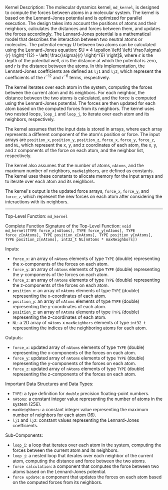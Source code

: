 Kernel Description:
The molecular dynamics kernel, `md_kernel`, is designed to compute the forces between atoms in a molecular system. The kernel is based on the Lennard-Jones potential and is optimized for parallel execution. The design takes into account the positions of atoms and their neighbors, calculates the distances and forces between them, and updates the forces accordingly. The Lennard-Jones potential is a mathematical model that describes the interaction between two neutral atoms or molecules. The potential energy $U$ between two atoms can be calculated using the Lennard-Jones equation: $U = 4 \epsilon \left[ \left( \frac{\sigma}{r} \right)^{12} - \left( \frac{\sigma}{r} \right)^{6} \right]$, where $\epsilon$ is the depth of the potential well, $\sigma$ is the distance at which the potential is zero, and $r$ is the distance between the atoms. In this implementation, the Lennard-Jones coefficients are defined as `lj1` and `lj2`, which represent the coefficients of the $r^{-12}$ and $r^{-6}$ terms, respectively.

The kernel iterates over each atom in the system, computing the forces between the current atom and its neighbors. For each neighbor, the distance between the two atoms is calculated, and the force is computed using the Lennard-Jones potential. The forces are then updated for each atom based on the computed forces from its neighbors. The kernel uses two nested loops, `loop_i` and `loop_j`, to iterate over each atom and its neighbors, respectively.

The kernel assumes that the input data is stored in arrays, where each array represents a different component of the atom's position or force. The input arrays are `position_x`, `position_y`, `position_z`, `force_x`, `force_y`, `force_z`, and `NL`, which represent the x, y, and z coordinates of each atom, the x, y, and z components of the force on each atom, and the neighbor list, respectively.

The kernel also assumes that the number of atoms, `nAtoms`, and the maximum number of neighbors, `maxNeighbors`, are defined as constants. The kernel uses these constants to allocate memory for the input arrays and to iterate over each atom and its neighbors.

The kernel's output is the updated force arrays, `force_x`, `force_y`, and `force_z`, which represent the new forces on each atom after considering the interactions with its neighbors.

---

Top-Level Function: `md_kernel`

Complete Function Signature of the Top-Level Function:
`void md_kernel(TYPE force_x[nAtoms], TYPE force_y[nAtoms], TYPE force_z[nAtoms], TYPE position_x[nAtoms], TYPE position_y[nAtoms], TYPE position_z[nAtoms], int32_t NL[nAtoms * maxNeighbors])`

Inputs:
- `force_x`: an array of `nAtoms` elements of type `TYPE` (double) representing the x-components of the forces on each atom.
- `force_y`: an array of `nAtoms` elements of type `TYPE` (double) representing the y-components of the forces on each atom.
- `force_z`: an array of `nAtoms` elements of type `TYPE` (double) representing the z-components of the forces on each atom.
- `position_x`: an array of `nAtoms` elements of type `TYPE` (double) representing the x-coordinates of each atom.
- `position_y`: an array of `nAtoms` elements of type `TYPE` (double) representing the y-coordinates of each atom.
- `position_z`: an array of `nAtoms` elements of type `TYPE` (double) representing the z-coordinates of each atom.
- `NL`: a 2D array of `nAtoms` x `maxNeighbors` elements of type `int32_t` representing the indices of the neighboring atoms for each atom.

Outputs:
- `force_x`: updated array of `nAtoms` elements of type `TYPE` (double) representing the x-components of the forces on each atom.
- `force_y`: updated array of `nAtoms` elements of type `TYPE` (double) representing the y-components of the forces on each atom.
- `force_z`: updated array of `nAtoms` elements of type `TYPE` (double) representing the z-components of the forces on each atom.

Important Data Structures and Data Types:
- `TYPE`: a type definition for `double` precision floating-point numbers.
- `nAtoms`: a constant integer value representing the number of atoms in the system (256).
- `maxNeighbors`: a constant integer value representing the maximum number of neighbors for each atom (16).
- `lj1` and `lj2`: constant values representing the Lennard-Jones coefficients.

Sub-Components:
- `loop_i`: a loop that iterates over each atom in the system, computing the forces between the current atom and its neighbors.
- `loop_j`: a nested loop that iterates over each neighbor of the current atom, computing the distance and force between the two atoms.
- `force calculation`: a component that computes the force between two atoms based on the Lennard-Jones potential.
- `force update`: a component that updates the forces on each atom based on the computed forces from its neighbors.